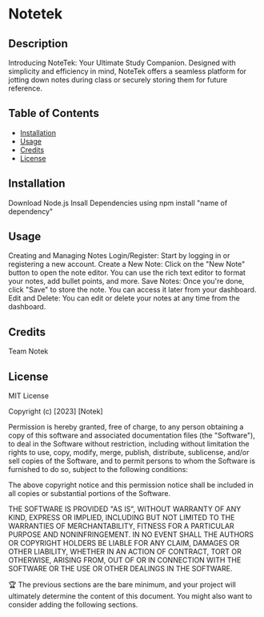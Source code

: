 # Notetek

## Description

Introducing NoteTek: Your Ultimate Study Companion. Designed with simplicity and efficiency in mind, NoteTek offers a seamless platform for jotting down notes during class or securely storing them for future reference. 


## Table of Contents


- [Installation](#installation)
- [Usage](#usage)
- [Credits](#credits)
- [License](#license)

## Installation

Download Node.js
Insall Dependencies using npm install "name of dependency"

## Usage

Creating and Managing Notes
Login/Register: Start by logging in or registering a new account.
Create a New Note: Click on the "New Note" button to open the note editor. You can use the rich text editor to format your notes, add bullet points, and more.
Save Notes: Once you're done, click "Save" to store the note. You can access it later from your dashboard.
Edit and Delete: You can edit or delete your notes at any time from the dashboard.

## Credits

Team Notek


## License

MIT License

Copyright (c) [2023] [Notek]

Permission is hereby granted, free of charge, to any person obtaining a copy of this software and associated documentation files (the "Software"), to deal in the Software without restriction, including without limitation the rights to use, copy, modify, merge, publish, distribute, sublicense, and/or sell copies of the Software, and to permit persons to whom the Software is furnished to do so, subject to the following conditions:

The above copyright notice and this permission notice shall be included in all copies or substantial portions of the Software.

THE SOFTWARE IS PROVIDED "AS IS", WITHOUT WARRANTY OF ANY KIND, EXPRESS OR IMPLIED, INCLUDING BUT NOT LIMITED TO THE WARRANTIES OF MERCHANTABILITY, FITNESS FOR A PARTICULAR PURPOSE AND NONINFRINGEMENT. IN NO EVENT SHALL THE AUTHORS OR COPYRIGHT HOLDERS BE LIABLE FOR ANY CLAIM, DAMAGES OR OTHER LIABILITY, WHETHER IN AN ACTION OF CONTRACT, TORT OR OTHERWISE, ARISING FROM, OUT OF OR IN CONNECTION WITH THE SOFTWARE OR THE USE OR OTHER DEALINGS IN THE SOFTWARE.



🏆 The previous sections are the bare minimum, and your project will ultimately determine the content of this document. You might also want to consider adding the following sections.

